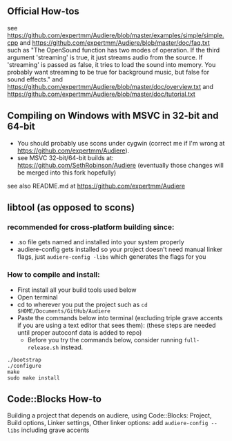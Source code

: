 
## Official How-tos
see <https://github.com/expertmm/Audiere/blob/master/examples/simple/simple.cpp>
and <https://github.com/expertmm/Audiere/blob/master/doc/faq.txt>
such as
"The OpenSound function has two modes of operation.  If the third
  argument 'streaming' is true, it just streams audio from the source.
  If 'streaming' is passed as false, it tries to load the sound into
  memory.  You probably want streaming to be true for background
  music, but false for sound effects."
and <https://github.com/expertmm/Audiere/blob/master/doc/overview.txt>
and <https://github.com/expertmm/Audiere/blob/master/doc/tutorial.txt>

## Compiling on Windows with MSVC in 32-bit and 64-bit
* You should probably use scons under cygwin (correct me if I'm wrong at https://github.com/expertmm/Audiere).
* see MSVC 32-bit/64-bit builds at: https://github.com/SethRobinson/Audiere (eventually those changes will be merged into this fork hopefully)

see also README.md at https://github.com/expertmm/Audiere

## libtool (as opposed to scons)
### recommended for cross-platform building since:
* .so file gets named and installed into your system properly
* audiere-config gets installed so your project doesn't need manual linker flags, just `audiere-config -libs` which generates the flags for you

### How to compile and install:
* First install all your build tools used below
* Open terminal
* cd to wherever you put the project such as `cd $HOME/Documents/GitHub/Audiere`
* Paste the commands below into terminal (excluding triple grave accents if you are using a text editor that sees them):
  (these steps are needed until proper autoconf data is added to repo)
	* Before you try the commands below, consider running `full-release.sh` instead.
```
./bootstrap
./configure
make
sudo make install
```

## Code::Blocks How-to
Building a project that depends on audiere, using Code::Blocks:
Project, Build options, Linker settings, Other linker options: add `audiere-config --libs` including grave accents

